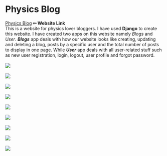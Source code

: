 # Physics Blog
<a href="https://physics-blog-production.up.railway.app/">Physics Blog</a><b> &#x21E6; Website Link</b>
<br>
This is a website for physics lover bloggers.
I have used <b>Django</b> to create this website. I have created two apps on this website namely <em>Blogs</em> and <em>User</em>.
<em><strong>Blogs</strong></em> app deals with how our website looks like creating, updating and deleting a blog, posts by a specific user and the total number of posts to display in one page.
While <em><b>User</b></em> app deals with all user-related stuff such as new user registration, login, logout, user profile and forgot password.
<br><br><img src="https://i.imgur.com/IUWEDIU.png">
<br><br><img src="https://i.imgur.com/t2a016M.png">
<br><br><img src="https://i.imgur.com/MIwKiLp.png">
<br><br><img src="https://i.imgur.com/OkIeI5L.png">
<br><br><img src="https://i.imgur.com/dCKAiwm.png">
<br><br><img src="https://i.imgur.com/6FeAfWK.png">
<br><br><img src="https://i.imgur.com/2K3o8ms.png">
<br><br><img src="https://i.imgur.com/Gj2bW4f.png">
<br><br><img src="https://i.imgur.com/EnFavy2.png">

